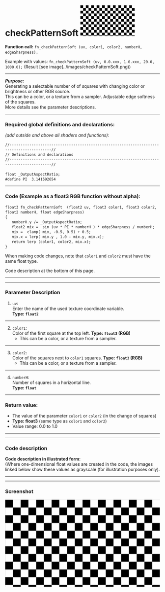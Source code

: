 # checkPatternSoft  [![](../images/checkPatternSoft-thumb.png)](../images/checkPatternSoft.png)

**Function call:** `fn_checkPatternSoft (uv, color1, color2, numberH, edgeSharpness);`  

Example with values: `fn_checkPatternSoft (uv, 0.0.xxx, 1.0.xxx, 20.0, 1000.0);`
(Result [see image]../images/checkPatternSoft.png))
  
--- 
  
***Purpose:***  
Generating a selectable number of of squares with changing color or brightness or other RGB source.    
This can be a color, or a texture from a sampler. 
Adjustable edge softness of the squares.   
More details see the parameter descriptions.  

---
    
### Required global definitions and declarations:
*(add outside and above all shaders and functions):*
```` Code
//-----------------------------------------------------------------------------------------//
// Definitions and declarations
//-----------------------------------------------------------------------------------------//

float _OutputAspectRatio;
#define PI  3.141592654
````
---

### Code (Example as a float3 RGB function without alpha):
```` Code
float3 fn_checkPatternSoft  (float2 uv, float3 color1, float3 color2, float2 numberH, float edgeSharpness)
{ 
   numberH.y /= _OutputAspectRatio;
   float2 mix =  sin (uv * PI * numberH ) * edgeSharpness / numberH;
   mix =  clamp( mix, -0.5, 0.5) + 0.5; 
   mix.x = lerp( mix.y , 1.0 - mix.y, mix.x);
   return lerp (color1, color2, mix.x);
}
````   
When making code changes, note that `color1` and `color2` must have the same float type.

Code description at the bottom of this page.


---
---

### Parameter Description  
  
   1. `uv`:  
     Enter the name of the used texture coordinate variable.  
     **Type: `float2`**  
      

---

  
   2. `color1`:  
     Color of the first square at the top left. 
     **Type: `float3` (RGB)**  
       - This can be a color, or a texture from a sampler.

  
---

   3. `color2`:  
     Color of the squares next to `color1` squares. 
     **Type: `float3` (RGB)**  
       - This can be a color, or a texture from a sampler.  

       
---

   4. `numberH`:  
     Number of squares in a horizontal line.  
     **Type: `float`**  


---

 ### Return value:
   - The value of the parameter `color1` or `color2` (in the change of squares) 
   - **Type: float3** (same type as `color1` and `color2`)    
   - Value range: 0.0 to 1.0  

 
---
---

### Code description

**Code description in illustrated form:**  
(Where one-dimensional float values are created in the code, 
the images linked below show these values as grayscale (for illustration purposes only).





---
---
### Screenshot  
![](../images/checkPatternSoft.png)
